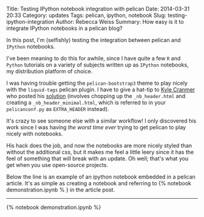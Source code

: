 Title: Testing IPython notebook integration with pelican
Date: 2014-03-31 20:33
Category: updates
Tags: pelican, ipython, notebook
Slug: testing-ipython-integration
Author: Rebecca Weiss
Summary: How easy is it to integrate IPython notebooks in a pelican blog?

In this post, I'm (selfishly) testing the integration between pelican and `IPython` notebooks.

I've been meaning to do this for awhile, since I have quite a few `R` and `Python` tutorials on a variety of subjects written up as `IPython` notebooks, my distribution platform of choice.

I was having trouble getting the `pelican-bootstrap3` theme to play nicely with the `liquid-tags` pelican plugin.  I have to give a hat-tip to [Kyle Cranmer][cranmer] who posted his [solution][cranmerhack] (involves chopping up the `_nb_header.html` and creating a `_nb_header_minimal.html`, which is referred to in your `pelicanconf.py` as `EXTRA_HEADER` instead).  

It's crazy to see someone else with a similar workflow!  I only discovered his work since I was having *the worst time ever* trying to get pelican to play nicely with notebooks.

His hack does the job, and now the notebooks are more nicely styled than without the additional css, but it makes me feel a little leery since it has the feel of something that will break with an update.  Oh well; that's what you get when you use open-source projects.

Below the line is an example of an ipython notebook embedded in a pelican article.  It's as simple as creating a notebook and referring to \{% notebook demonstration.ipynb % \} in the article post.

* * *

{% notebook demonstration.ipynb %}

[mozfest]: http://www.mozillafestival.org
[mozfest2013]: http://rjweiss.github.io/mozfest2013/
[cranmer]: http://theoryandpractice.org/
[cranmerhack]: http://theoryandpractice.org/2014/03/Testing-Pelican-Migration/